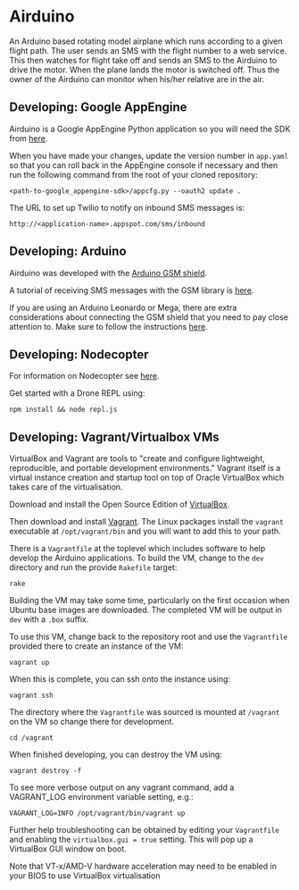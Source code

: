 Airduino
========

An Arduino based rotating model airplane which runs according to a given flight
path. The user sends an SMS with the flight number to a web service. This then
watches for flight take off and sends an SMS to the Airduino to drive the motor.
When the plane lands the motor is switched off. Thus the owner of the Airduino
can monitor when his/her relative are in the air.


Developing: Google AppEngine
----------------------------
Airduino is a Google AppEngine Python application so you will need the SDK from
[here](https://developers.google.com/appengine/downloads#Google_App_Engine_SDK_for_Python).

When you have made your changes, update the version number in `app.yaml` so
that you can roll back in the AppEngine console if necessary and then run the
following command from the root of your cloned repository:

    <path-to-google_appengine-sdk>/appcfg.py --oauth2 update .

The URL to set up Twilio to notify on inbound SMS messages is:

    http://<application-name>.appspot.com/sms/inbound


Developing: Arduino
-------------------
Airduino was developed with the
[Arduino GSM shield](http://arduino.cc/en/Main/ArduinoGSMShield).

A tutorial of receiving SMS messages with the GSM library is
[here](http://arduino.cc/en/Tutorial/GSMExamplesReceiveSMS).

If you are using an Arduino Leonardo or Mega, there are extra considerations
about connecting the GSM shield that you need to pay close attention to. Make
sure to follow the instructions
[here](http://arduino.cc/en/Guide/GSMShieldLeonardoMega).


Developing: Nodecopter
----------------------
For information on Nodecopter see [here](http://nodecopter.com).

Get started with a Drone REPL using:

    npm install && node repl.js


Developing: Vagrant/Virtualbox VMs
----------------------------------
VirtualBox and Vagrant are tools to "create and configure lightweight,
reproducible, and portable development environments." Vagrant itself is a
virtual instance creation and startup tool on top of Oracle VirtualBox which
takes care of the virtualisation.

Download and install the Open Source Edition of [VirtualBox].

Then download and install [Vagrant]. The Linux packages install the `vagrant`
executable at `/opt/vagrant/bin` and you will want to add this to your path.

There is a `Vagrantfile` at the toplevel which includes software to help
develop the Airduino applications. To build the VM, change to the `dev`
directory and run the provide `Rakefile` target:

    rake

Building the VM may take some time, particularly on the first occasion when
Ubuntu base images are downloaded. The completed VM will be output in `dev` with
a `.box` suffix.

To use this VM, change back to the repository root and use the `Vagrantfile`
provided there to create an instance of the VM:

    vagrant up

When this is complete, you can ssh onto the instance using:

    vagrant ssh

The directory where the `Vagrantfile` was sourced is mounted at `/vagrant` on
the VM so change there for development.

    cd /vagrant

When finished developing, you can destroy the VM using:

    vagrant destroy -f

To see more verbose output on any vagrant command, add a VAGRANT_LOG environment
variable setting, e.g.:

    VAGRANT_LOG=INFO /opt/vagrant/bin/vagrant up

Further help troubleshooting can be obtained by editing your `Vagrantfile` and
enabling the `virtualbox.gui = true` setting. This will pop up a VirtualBox
GUI window on boot.

Note that VT-x/AMD-V hardware acceleration may need to be enabled in your BIOS
to use VirtualBox virtualisation

[VirtualBox]: https://www.virtualbox.org/wiki/Downloads
[Vagrant]: http://vagrantup.com
